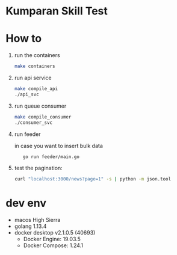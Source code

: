 # Kumparan Skill Test


# How to
1. run the containers
    ```bash
    make containers
    ```

2. run api service
    ```bash
    make compile_api
    ./api_svc
    ```

3. run queue consumer
    ```bash
    make compile_consumer
   ./consumer_svc
    ```
   
4. run feeder

    in case you want to insert bulk data 
    ```bash
       go run feeder/main.go 
    ```

5. test the pagination:
    ```bash
    curl "localhost:3000/news?page=1" -s | python -m json.tool 
    ```
# dev env
- macos High Sierra
- golang 1.13.4
- docker desktop v2.1.0.5 (40693)
    - Docker Engine: 19.03.5
    - Docker Compose: 1.24.1